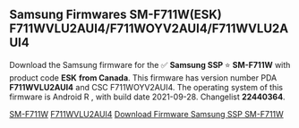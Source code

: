 <h2>Samsung Firmwares SM-F711W(ESK) F711WVLU2AUI4/F711WOYV2AUI4/F711WVLU2AUI4</h2>
Download the Samsung firmware for the ✅ <strong>Samsung SSP </strong> ⭐ <strong>SM-F711W</strong> with product code <strong>ESK</strong> <strong> from Canada</strong>. This firmware has version number PDA <strong>F711WVLU2AUI4</strong> and CSC F711WOYV2AUI4. The operating system of this firmware is Android R , with build date 2021-09-28. Changelist <strong>22440364</strong>.


[SM-F711W](https://samfirm.shop/samsung/model/SM-F711W)
[F711WVLU2AUI4](https://samfirm.shop/samsung/pda/F711WVLU2AUI4)
[Download Firmware Samsung SSP SM-F711W](https://samfirm.shop/samsung/firmware/461366)
